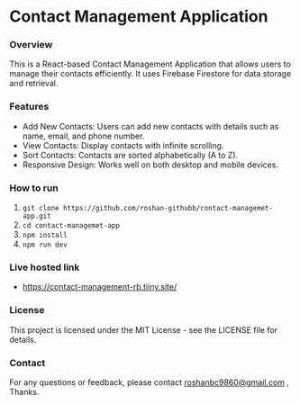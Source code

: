 # Contact Management Application
### Overview
This is a React-based Contact Management Application that allows users to manage their contacts efficiently. It uses Firebase Firestore for data storage and retrieval.

### Features
- Add New Contacts: Users can add new contacts with details such as name, email, and phone number.
- View Contacts: Display contacts with infinite scrolling.
- Sort Contacts: Contacts are sorted alphabetically (A to Z).
- Responsive Design: Works well on both desktop and mobile devices.

### How to run
1. ```git clone https://github.com/roshan-githubb/contact-managemet-app.git```
2. ```cd contact-managemet-app```
3. ```npm install```
4. ```npm run dev```

### Live hosted link 
- https://contact-management-rb.tiiny.site/

### License
This project is licensed under the MIT License - see the LICENSE file for details.

### Contact
For any questions or feedback, please contact roshanbc9860@gmail.com , Thanks.
